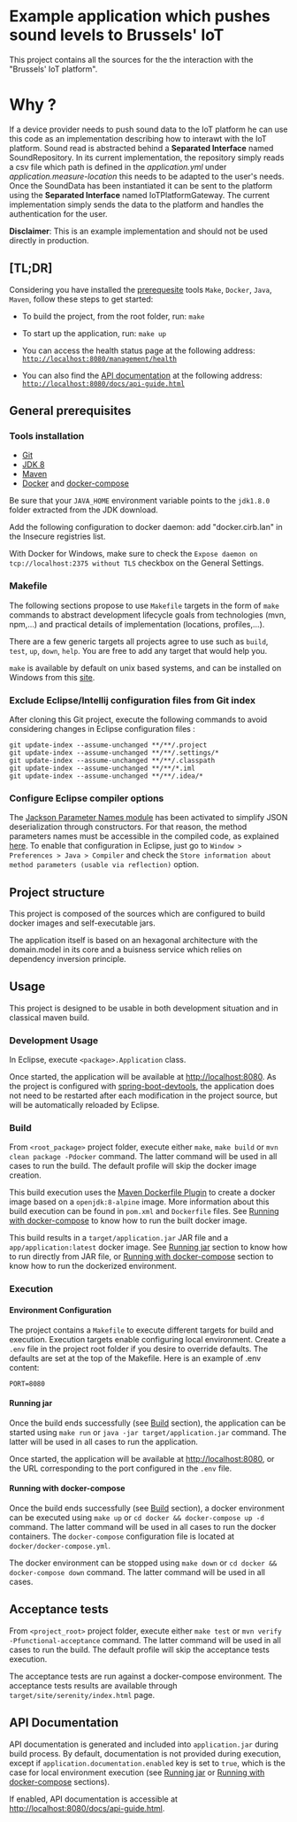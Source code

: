 # Example application which pushes sound levels to Brussels' IoT 

This project contains all the sources for the the interaction with the "Brussels' IoT platform".

# Why ?

If a device provider needs to push sound data to the IoT platform he can use this code as an implementation describing how to interawt with the IoT platform.
Sound read is abstracted behind a **Separated Interface** named SoundRepository. In its current implementation, the repository simply reads a csv file which path is defined in the *application.yml* under *application.measure-location* this needs to be adapted to the user's needs.
Once the SoundData has been instantiated it can be sent to the platform using the **Separated Interface** named IoTPlatformGateway. The current implementation simply sends the data to the platform and handles the authentication for the user.

**Disclaimer**: This is an example implementation and should not be used directly in production. 

## [TL;DR]

Considering you have installed the [prerequesite](#general-prerequisites) tools `Make`, `Docker`, `Java`, `Maven`, follow these steps to get started:

- To build the project, from the root folder, run:
`make`

- To start up the application, run:
`make up`

- You can access the health status page at the following address: [`http://localhost:8080/management/health`](http://localhost:8080/management/health)

- You can also find the [API documentation](#api-documentation) at the following address: [`http://localhost:8080/docs/api-guide.html`](http://localhost:8080/docs/api-guide.html)

## General prerequisites

### Tools installation

- [Git](http://help.github.com/set-up-git-redirect)
- [JDK 8](http://www.oracle.com/technetwork/java/javase/downloads)
- [Maven](https://maven.apache.org/)
- [Docker](https://www.docker.com/) and [docker-compose](https://docs.docker.com/compose/install/)

Be sure that your `JAVA_HOME` environment variable points to the `jdk1.8.0` folder extracted from the JDK download.

Add the following configuration to docker daemon: add "docker.cirb.lan" in the Insecure registries list.

With Docker for Windows, make sure to check the `Expose daemon on tcp://localhost:2375 without TLS` checkbox on the General Settings.

### Makefile

The following sections propose to use `Makefile` targets in the form of `make` commands to abstract development lifecycle goals from technologies (mvn, npm,...) and practical details of implementation (locations, profiles,...).

There are a few generic targets all projects agree to use such as `build`, `test`, `up`, `down`, `help`. You are free to add any target that would help you.

`make` is available by default on unix based systems, and can be installed on Windows from this [site](http://gnuwin32.sourceforge.net/packages/make.htm).

### Exclude Eclipse/Intellij configuration files from Git index

After cloning this Git project, execute the following commands to avoid considering changes in Eclipse configuration files :

```
git update-index --assume-unchanged **/**/.project
git update-index --assume-unchanged **/**/.settings/*
git update-index --assume-unchanged **/**/.classpath
git update-index --assume-unchanged **/**/*.iml
git update-index --assume-unchanged **/**/.idea/*
```

### Configure Eclipse compiler options

The [Jackson Parameter Names module](https://github.com/FasterXML/jackson-modules-java8/tree/master/parameter-names) has been activated to simplify JSON deserialization through constructors. For that reason, the method parameters names must be accessible in the compiled code, as explained [here](http://docs.oracle.com/javase/tutorial/reflect/member/methodparameterreflection.html). To enable that configuration in Eclipse, just go to `Window > Preferences > Java > Compiler` and check the `Store information about method parameters (usable via reflection)` option.

## Project structure

This project is composed of the sources which are configured to build docker images and self-executable jars.

The application itself is based on an hexagonal architecture with the domain.model in its core and a buisness service which relies on dependency inversion principle. 

## Usage

This project is designed to be usable in both development situation and in classical maven build.

### Development Usage

In Eclipse, execute `<package>.Application` class.

Once started, the application will be available at [http://localhost:8080](http://localhost:8080). As the project is configured with [spring-boot-devtools](https://docs.spring.io/spring-boot/docs/current/reference/html/using-boot-devtools.html), the application does not need to be restarted after each modification in the project source, but will be automatically reloaded by Eclipse.

### Build

From `<root_package>` project folder, execute either `make`, `make build` or `mvn clean package -Pdocker` command. The latter command will be used in all cases to run the build. The default profile will skip the docker image creation.

This build execution uses the [Maven Dockerfile Plugin](https://github.com/spotify/dockerfile-maven) to create a docker image based on a `openjdk:8-alpine` image. More information about this build execution can be found in `pom.xml` and `Dockerfile` files. See [Running with docker-compose](#running-with-docker-compose) to know how to run the built docker image.

This build results in a `target/application.jar` JAR file and a `app/application:latest` docker image. See [Running jar](#running-jar) section to know how to run directly from JAR file, or [Running with docker-compose](#running-with-docker-compose) section to know how to run the dockerized environment.

### Execution

#### Environment Configuration

The project contains a `Makefile` to execute different targets for build and execution. Execution targets enable configuring local environment. Create a `.env` file in the project root folder if you desire to override defaults. The defaults are set at the top of the Makefile. Here is an example of .env content:

```
PORT=8080
```

#### Running jar

Once the build ends successfully (see [Build](#build) section), the application can be started using `make run` or `java -jar target/application.jar` command. The latter will be used in all cases to run the application.

Once started, the application will be available at [http://localhost:8080](http://localhost:8080), or the URL corresponding to the port configured in the `.env` file.

#### Running with docker-compose

Once the build ends successfully (see [Build](#build) section), a docker environment can be executed using `make up` or `cd docker && docker-compose up -d` command. The latter command will be used in all cases to run the docker containers. The `docker-compose` configuration file is located at `docker/docker-compose.yml`.

The docker environment can be stopped using `make down` or `cd docker && docker-compose down` command. The latter command will be used in all cases.

## Acceptance tests

From `<project_root>` project folder, execute either `make test` or `mvn verify -Pfunctional-acceptance` command. The latter command will be used in all cases to run the build. The default profile will skip the acceptance tests execution.

The acceptance tests are run against a docker-compose environment. The acceptance tests results are available through `target/site/serenity/index.html` page.

## API Documentation

API documentation is generated and included into `application.jar` during build process. By default, documentation is not provided during execution, except if `application.documentation.enabled` key is set to `true`, which is the case for local environment execution (see [Running jar](#running-jar) or [Running with docker-compose](#running-with-docker-compose) sections).

If enabled, API documentation is accessible at [http://localhost:8080/docs/api-guide.html](http://localhost:8080/docs/api-guide.html).

